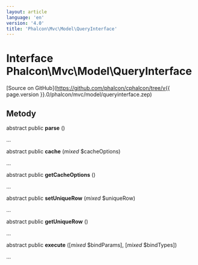 ```yaml
---
layout: article
language: 'en'
version: '4.0'
title: 'Phalcon\Mvc\Model\QueryInterface'
---
```

# Interface **Phalcon\Mvc\Model\QueryInterface**

[Source on GitHub](https://github.com/phalcon/cphalcon/tree/v{{ page.version }}.0/phalcon/mvc/model/queryinterface.zep)

## Metody

abstract public **parse** ()

...

abstract public **cache** (*mixed* $cacheOptions)

...

abstract public **getCacheOptions** ()

...

abstract public **setUniqueRow** (*mixed* $uniqueRow)

...

abstract public **getUniqueRow** ()

...

abstract public **execute** ([*mixed* $bindParams], [*mixed* $bindTypes])

...